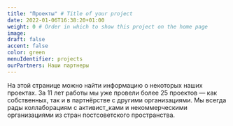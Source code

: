 ```yaml
---
title: "Проекты" # Title of your project
date: 2022-01-06T16:38:20+01:00
weight: 0 # Order in which to show this project on the home page
image:
draft: false
accent: false
color: green
menuIdentifier: projects
ourPartners: Наши партнеры
---
```


На этой странице можно найти информацию о некоторых наших проектах. За 11 лет работы мы уже провели более 25 проектов — как собственных, так и в партнёрстве с другими организациями. Мы всегда рады коллаборациям с активист_ками и некоммерческими организациями из стран постсоветского пространства.  
